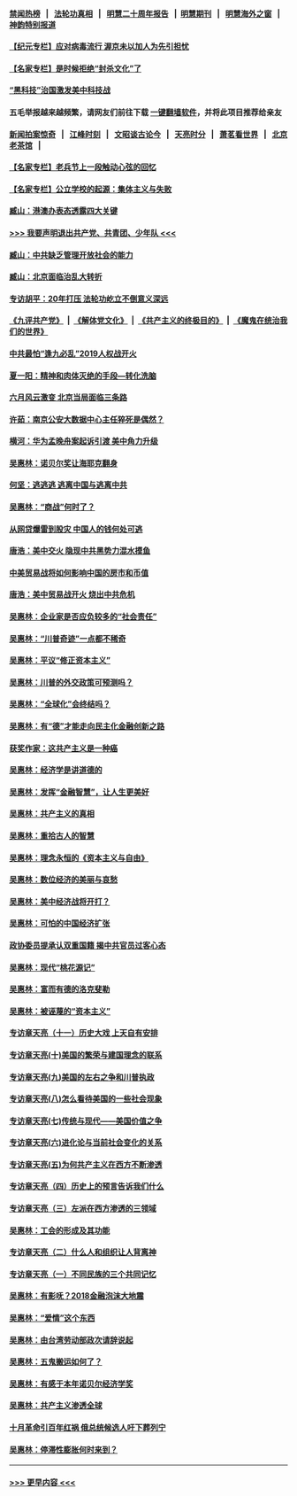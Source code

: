 #### [禁闻热榜](热点新闻.md?=0)  &nbsp;&nbsp;|&nbsp;&nbsp; [法轮功真相](https://github.com/gfw-breaker/truth/blob/master/README.md?=0) &nbsp;&nbsp;|&nbsp;&nbsp; [明慧二十周年报告](https://github.com/gfw-breaker/mh-reports/blob/master/README.md?=0) &nbsp;&nbsp;|&nbsp;&nbsp;[明慧期刊](https://github.com/gfw-breaker/mh-qikan) &nbsp;&nbsp;|&nbsp;&nbsp; [明慧海外之窗](https://github.com/gfw-breaker/mh-news/blob/master/README.md?=0) &nbsp;&nbsp;|&nbsp;&nbsp; [神韵特别报道](https://github.com/gfw-breaker/mh-news/blob/master/shenyun.md?=0)
#### [【纪元专栏】应对病毒流行 渥京未以加人为先引担忧](../pages/nsc423/n11875714.md?t=03092132) 
#### [【名家专栏】是时候拒绝“封杀文化”了](../pages/nsc423/n11814093.md?t=03092132) 
#### [“黑科技”治国激发美中科技战](../pages/nsc423/n11638056.md?t=03092132) 
#### 五毛举报越来越频繁，请网友们前往下载 [一键翻墙软件](https://github.com/gfw-breaker/ssr-accounts)，并将此项目推荐给亲友
#### [新闻拍案惊奇](https://github.com/gfw-breaker/banned-news/blob/master/pages/link4.md) &nbsp;&nbsp;|&nbsp;&nbsp; [江峰时刻](https://github.com/gfw-breaker/banned-news/blob/master/pages/link4.md) &nbsp;&nbsp;|&nbsp;&nbsp; [文昭谈古论今](https://github.com/gfw-breaker/banned-news/blob/master/pages/link4.md) &nbsp;&nbsp;|&nbsp;&nbsp; [天亮时分](https://github.com/gfw-breaker/banned-news/blob/master/pages/link4.md) &nbsp;&nbsp;|&nbsp;&nbsp; [萧茗看世界](https://github.com/gfw-breaker/banned-news/blob/master/pages/link4.md) &nbsp;&nbsp;|&nbsp;&nbsp; [北京老茶馆](https://github.com/gfw-breaker/banned-news/blob/master/pages/link4.md) &nbsp;&nbsp;|&nbsp;&nbsp; 
#### [【名家专栏】老兵节上一段触动心弦的回忆](../pages/nsc423/n11646016.md?t=03092132) 
#### [【名家专栏】公立学校的起源：集体主义与失败](../pages/nsc423/n11601833.md?t=03092132) 
#### [臧山：港澳办表态透露四大关键](../pages/nsc423/n11421628.md?t=03092132) 
#### [>>> 我要声明退出共产党、共青团、少年队 <<<](https://github.com/begood0513/goodnews/blob/master/quit/letter.md) 
#### [臧山：中共缺乏管理开放社会的能力](../pages/nsc423/n11407457.md?t=03092132) 
#### [臧山：北京面临治乱大转折](../pages/nsc423/n11406895.md?t=03092132) 
#### [专访胡平：20年打压 法轮功屹立不倒意义深远](../pages/nsc423/n11398800.md?t=03092132) 
#### [《九评共产党》](https://github.com/begood0513/9ping.md/blob/master/README.md) &nbsp;|&nbsp; [《解体党文化》](../../../../jtdwh.md/blob/master/README.md)  &nbsp;|&nbsp; [《共产主义的终极目的》](../../../../gczydzjmd.md/blob/master/README.md) &nbsp;|&nbsp; [《魔鬼在统治我们的世界》](../../../../mgztzwmdsj.md/blob/master/README.md) 
#### [中共最怕“逢九必乱”2019人权战开火](../pages/nsc423/n11385248.md?t=03092132) 
#### [夏一阳：精神和肉体灭绝的手段—转化洗脑](../pages/nsc423/n11368250.md?t=03092132) 
#### [六月风云激变 北京当局面临三条路](../pages/nsc423/n11313668.md?t=03092132) 
#### [许茹：南京公安大数据中心主任猝死是偶然？](../pages/nsc423/n11064744.md?t=03092132) 
#### [横河：华为孟晚舟案起诉引渡 美中角力升级](../pages/nsc423/n11027230.md?t=03092132) 
#### [吴惠林：诺贝尔奖让海耶克翻身](../pages/nsc423/n10890049.md?t=03092132) 
#### [何坚：逃逃逃 逃离中国与逃离中共](../pages/nsc423/n10592891.md?t=03092132) 
#### [吴惠林：“商战”何时了？](../pages/nsc423/n10573558.md?t=03092132) 
#### [从网贷爆雷到股灾 中国人的钱何处可逃](../pages/nsc423/n10572800.md?t=03092132) 
#### [唐浩：美中交火 隐现中共黑势力混水摸鱼](../pages/nsc423/n10544040.md?t=03092132) 
#### [中美贸易战将如何影响中国的房市和币值](../pages/nsc423/n10543697.md?t=03092132) 
#### [唐浩：美中贸易战开火 烧出中共危机](../pages/nsc423/n10540126.md?t=03092132) 
#### [吴惠林：企业家是否应负较多的“社会责任”](../pages/nsc423/n10535022.md?t=03092132) 
#### [吴惠林：“川普奇迹”一点都不稀奇](../pages/nsc423/n10512808.md?t=03092132) 
#### [吴惠林：平议“修正资本主义”](../pages/nsc423/n10495724.md?t=03092132) 
#### [吴惠林：川普的外交政策可预测吗？](../pages/nsc423/n10462387.md?t=03092132) 
#### [吴惠林：“全球化”会终结吗？](../pages/nsc423/n10452838.md?t=03092132) 
#### [吴惠林：有“德”才能走向民主化金融创新之路](../pages/nsc423/n10432292.md?t=03092132) 
#### [获奖作家：这共产主义是一种癌](../pages/nsc423/n10431541.md?t=03092132) 
#### [吴惠林：经济学是讲道德的](../pages/nsc423/n10398014.md?t=03092132) 
#### [吴惠林：发挥“金融智慧”，让人生更美好](../pages/nsc423/n10375019.md?t=03092132) 
#### [吴惠林：共产主义的真相](../pages/nsc423/n10351394.md?t=03092132) 
#### [吴惠林：重拾古人的智慧](../pages/nsc423/n10337691.md?t=03092132) 
#### [吴惠林：理念永恒的《资本主义与自由》](../pages/nsc423/n10316274.md?t=03092132) 
#### [吴惠林：数位经济的美丽与哀愁](../pages/nsc423/n10292946.md?t=03092132) 
#### [吴惠林：美中经济战将开打？](../pages/nsc423/n10258825.md?t=03092132) 
#### [吴惠林：可怕的中国经济扩张](../pages/nsc423/n10219147.md?t=03092132) 
#### [政协委员提承认双重国籍 揭中共官员过客心态](../pages/nsc423/n10208809.md?t=03092132) 
#### [吴惠林：现代“桃花源记”](../pages/nsc423/n10185234.md?t=03092132) 
#### [吴惠林：富而有德的洛克斐勒](../pages/nsc423/n10142264.md?t=03092132) 
#### [吴惠林：被诬蔑的“资本主义”](../pages/nsc423/n10124816.md?t=03092132) 
#### [专访章天亮（十一）历史大戏 上天自有安排](../pages/nsc423/n10094905.md?t=03092132) 
#### [专访章天亮(十)美国的繁荣与建国理念的联系](../pages/nsc423/n10094899.md?t=03092132) 
#### [专访章天亮(九)美国的左右之争和川普执政](../pages/nsc423/n10094889.md?t=03092132) 
#### [专访章天亮(八)怎么看待美国的一些社会现象](../pages/nsc423/n10094857.md?t=03092132) 
#### [专访章天亮(七)传统与现代——美国价值之争](../pages/nsc423/n10093140.md?t=03092132) 
#### [专访章天亮(六)进化论与当前社会变化的关系](../pages/nsc423/n10092036.md?t=03092132) 
#### [专访章天亮(五)为何共产主义在西方不断渗透](../pages/nsc423/n10083620.md?t=03092132) 
#### [专访章天亮（四）历史上的预言告诉我们什么](../pages/nsc423/n10083606.md?t=03092132) 
#### [专访章天亮（三）左派在西方渗透的三领域](../pages/nsc423/n10081115.md?t=03092132) 
#### [吴惠林：工会的形成及其功能](../pages/nsc423/n10080633.md?t=03092132) 
#### [专访章天亮（二）什么人和组织让人背离神](../pages/nsc423/n10076637.md?t=03092132) 
#### [专访章天亮（一）不同民族的三个共同记忆](../pages/nsc423/n10074188.md?t=03092132) 
#### [吴惠林：有影呒？2018金融泡沫大地震](../pages/nsc423/n10040534.md?t=03092132) 
#### [吴惠林：“爱情”这个东西](../pages/nsc423/n10019423.md?t=03092132) 
#### [吴惠林：由台湾劳动部政次请辞说起](../pages/nsc423/n9979679.md?t=03092132) 
#### [吴惠林：五鬼搬运如何了？](../pages/nsc423/n9925338.md?t=03092132) 
#### [吴惠林：有感于本年诺贝尔经济学奖](../pages/nsc423/n9871883.md?t=03092132) 
#### [吴惠林：共产主义渗透全球](../pages/nsc423/n9812748.md?t=03092132) 
#### [十月革命引百年红祸 俄总统候选人吁下葬列宁](../pages/nsc423/n9810182.md?t=03092132) 
#### [吴惠林：停滞性膨胀何时来到？](../pages/nsc423/n9764136.md?t=03092132) 

----
#### [ >>> 更早内容 <<< ](../indexes/nsc423-earlier.md)
